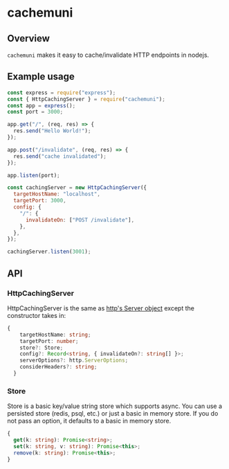 # cachemuni

## Overview

`cachemuni` makes it easy to cache/invalidate HTTP endpoints in nodejs.

## Example usage

```javascript
const express = require("express");
const { HttpCachingServer } = require("cachemuni");
const app = express();
const port = 3000;

app.get("/", (req, res) => {
  res.send("Hello World!");
});

app.post("/invalidate", (req, res) => {
  res.send("cache invalidated");
});

app.listen(port);

const cachingServer = new HttpCachingServer({
  targetHostName: "localhost",
  targetPort: 3000,
  config: {
    "/": {
      invalidateOn: ["POST /invalidate"],
    },
  },
});

cachingServer.listen(3001);
```

## API

### HttpCachingServer

HttpCachingServer is the same as [http's Server object](https://nodejs.org/api/http.html#class-httpserver) except the constructor takes in:

```typescript
{
    targetHostName: string;
    targetPort: number;
    store?: Store;
    config?: Record<string, { invalidateOn?: string[] }>;
    serverOptions?: http.ServerOptions;
    considerHeaders?: string;
  }
```

### Store

Store is a basic key/value string store which supports async. You can use a persisted store (redis, psql, etc.) or just a basic in memory store. If you do not pass an option, it defaults to a basic in memory store.

```typescript
{
  get(k: string): Promise<string>;
  set(k: string, v: string): Promise<this>;
  remove(k: string): Promise<this>;
}
```
